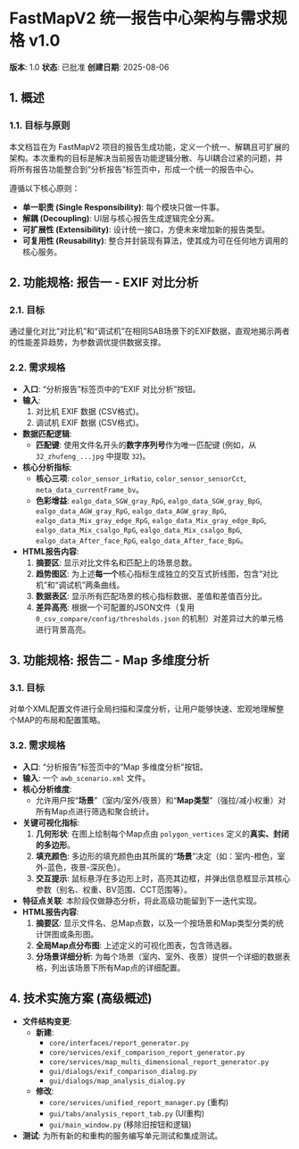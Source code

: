 # FastMapV2 统一报告中心架构与需求规格 v1.0

**版本**: 1.0
**状态**: 已批准
**创建日期**: 2025-08-06

## 1. 概述

### 1.1. 目标与原则

本文档旨在为 FastMapV2 项目的报告生成功能，定义一个统一、解耦且可扩展的架构。本次重构的目标是解决当前报告功能逻辑分散、与UI耦合过紧的问题，并将所有报告功能整合到“分析报告”标签页中，形成一个统一的报告中心。

遵循以下核心原则：

*   **单一职责 (Single Responsibility)**: 每个模块只做一件事。
*   **解耦 (Decoupling)**: UI层与核心报告生成逻辑完全分离。
*   **可扩展性 (Extensibility)**: 设计统一接口，方便未来增加新的报告类型。
*   **可复用性 (Reusability)**: 整合并封装现有算法，使其成为可在任何地方调用的核心服务。



## 2. 功能规格: 报告一 - EXIF 对比分析

### 2.1. 目标

通过量化对比“对比机”和“调试机”在相同SAB场景下的EXIF数据，直观地揭示两者的性能差异趋势，为参数调优提供数据支撑。

### 2.2. 需求规格

*   **入口**: “分析报告”标签页中的“EXIF 对比分析”按钮。
*   **输入**:
    1.  对比机 EXIF 数据 (CSV格式)。
    2.  调试机 EXIF 数据 (CSV格式)。
*   **数据匹配逻辑**:
    *   **匹配键**: 使用文件名开头的**数字序列号**作为唯一匹配键 (例如，从 `32_zhufeng_...jpg` 中提取 `32`)。
*   **核心分析指标**:
    *   **核心三项**: `color_sensor_irRatio`, `color_sensor_sensorCct`, `meta_data_currentFrame_bv`。
    *   **色彩增益**: `ealgo_data_SGW_gray_RpG`, `ealgo_data_SGW_gray_BpG`, `ealgo_data_AGW_gray_RpG`, `ealgo_data_AGW_gray_BpG`, `ealgo_data_Mix_gray_edge_RpG`, `ealgo_data_Mix_gray_edge_BpG`, `ealgo_data_Mix_csalgo_RpG`, `ealgo_data_Mix_csalgo_BpG`, `ealgo_data_After_face_RpG`, `ealgo_data_After_face_BpG`。
*   **HTML报告内容**:
    1.  **摘要区**: 显示对比文件名和匹配上的场景总数。
    2.  **趋势图区**: 为上述**每一个**核心指标生成独立的交互式折线图，包含“对比机”和“调试机”两条曲线。
    3.  **数据表区**: 显示所有匹配场景的核心指标数据、差值和差值百分比。
    4.  **差异高亮**: 根据一个可配置的JSON文件（复用 `0_csv_compare/config/thresholds.json` 的机制）对差异过大的单元格进行背景高亮。

## 3. 功能规格: 报告二 - Map 多维度分析

### 3.1. 目标

对单个XML配置文件进行全局扫描和深度分析，让用户能够快速、宏观地理解整个MAP的布局和配置策略。

### 3.2. 需求规格

*   **入口**: “分析报告”标签页中的“Map 多维度分析”按钮。
*   **输入**: 一个 `awb_scenario.xml` 文件。
*   **核心分析维度**:
    *   允许用户按“**场景**”（室内/室外/夜景）和“**Map类型**”（强拉/减小权重）对所有Map点进行筛选和聚合统计。
*   **关键可视化指标**:
    1.  **几何形状**: 在图上绘制每个Map点由 `polygon_vertices` 定义的**真实、封闭的多边形**。
    2.  **填充颜色**: 多边形的填充颜色由其所属的“**场景**”决定（如：室内-橙色，室外-蓝色，夜景-深灰色）。
    3.  **交互提示**: 鼠标悬浮在多边形上时，高亮其边框，并弹出信息框显示其核心参数（别名、权重、BV范围、CCT范围等）。
*   **特征点关联**: 本阶段仅做静态分析，将此高级功能留到下一迭代实现。
*   **HTML报告内容**:
    1.  **摘要区**: 显示文件名、总Map点数，以及一个按场景和Map类型分类的统计饼图或条形图。
    2.  **全局Map点分布图**: 上述定义的可视化图表，包含筛选器。
    3.  **分场景详细分析**: 为每个场景（室内、室外、夜景）提供一个详细的数据表格，列出该场景下所有Map点的详细配置。

## 4. 技术实施方案 (高级概述)

*   **文件结构变更**:
    *   **新建**:
        *   `core/interfaces/report_generator.py`
        *   `core/services/exif_comparison_report_generator.py`
        *   `core/services/map_multi_dimensional_report_generator.py`
        *   `gui/dialogs/exif_comparison_dialog.py`
        *   `gui/dialogs/map_analysis_dialog.py`
    *   **修改**:
        *   `core/services/unified_report_manager.py` (重构)
        *   `gui/tabs/analysis_report_tab.py` (UI重构)
        *   `gui/main_window.py` (移除旧按钮和逻辑)
*   **测试**: 为所有新的和重构的服务编写单元测试和集成测试。
